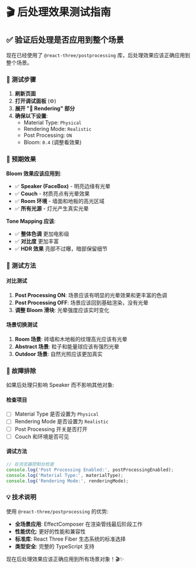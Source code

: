 # 🎬 后处理效果测试指南

## ✅ 验证后处理是否应用到整个场景

现在已经使用了 `@react-three/postprocessing` 库，后处理效果应该正确应用到整个场景。

### 🔧 测试步骤

1. **刷新页面**
2. **打开调试面板** (⚙️)
3. **展开 "🎨 Rendering" 部分**
4. **确保以下设置**:
   - Material Type: `Physical`
   - Rendering Mode: `Realistic` 
   - Post Processing: `ON`
   - Bloom: `0.4` (调整看效果)

### 🎯 预期效果

**Bloom 效果应该应用到**:
- ✅ **Speaker (FaceBox)** - 明亮边缘有光晕
- ✅ **Couch** - 材质亮点有光晕效果
- ✅ **Room 环境** - 墙面和地板的高光区域
- ✅ **所有光源** - 灯光产生真实光晕

**Tone Mapping 应该**:
- ✅ **整体色调** 更加电影级
- ✅ **对比度** 更加丰富
- ✅ **HDR 效果** 亮部不过曝，暗部保留细节

### 🧪 测试方法

#### 对比测试
1. **Post Processing ON**: 场景应该有明显的光晕效果和更丰富的色调
2. **Post Processing OFF**: 场景应该回到基础渲染，没有光晕
3. **调整 Bloom 滑块**: 光晕强度应该实时变化

#### 场景切换测试  
1. **Room 场景**: 砖墙和木地板的纹理高光应该有光晕
2. **Abstract 场景**: 粒子和能量球应该有强烈光晕
3. **Outdoor 场景**: 自然光照应该更加真实

### 🐛 故障排除

如果后处理只影响 Speaker 而不影响其他对象:

#### 检查项目
- [ ] Material Type 是否设置为 `Physical`
- [ ] Rendering Mode 是否设置为 `Realistic`
- [ ] Post Processing 开关是否打开
- [ ] Couch 和环境是否可见

#### 调试方法
```javascript
// 在浏览器控制台检查
console.log('Post Processing Enabled:', postProcessingEnabled);
console.log('Material Type:', materialType);
console.log('Rendering Mode:', renderingMode);
```

### 💡 技术说明

使用 `@react-three/postprocessing` 的优势:
- **全场景应用**: EffectComposer 在渲染管线最后阶段工作
- **性能优化**: 更好的性能和兼容性
- **标准库**: React Three Fiber 生态系统的标准选择
- **类型安全**: 完整的 TypeScript 支持

现在后处理效果应该正确应用到所有场景对象！🎬✨
